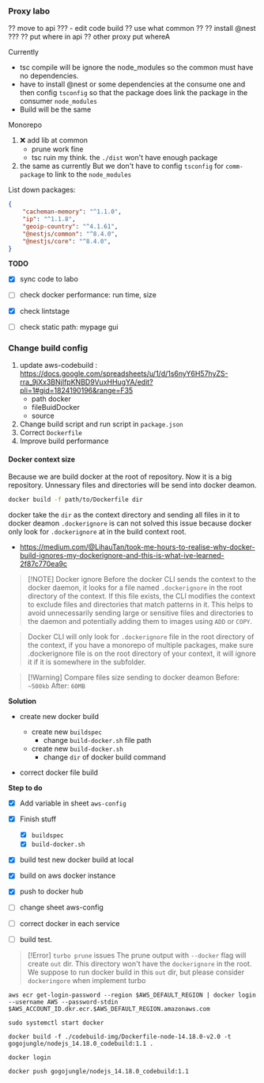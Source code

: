 
### Proxy labo

?? move to api ???
	- edit code build
?? use what common ??
?? install @nest ???
?? put where in api
?? other proxy put whereA

Currently
- tsc compile will be ignore the node_modules so the common must have no dependencies.
- have to install @nest or some dependencies at the consume one and then config `tsconfig` so that the package does link the package in the consumer `node_modules`
- Build will be the same

Monorepo
1. ❌ add lib at common
	- prune work fine
	- tsc ruin my think. the `./dist` won't have enough package
2. the same as currently
 But we don't have to config `tsconfig` for `comm-package` to link to the `node_modules`


List down packages:
```json
{
	"cacheman-memory": "^1.1.0",
	"ip": "^1.1.8",
	"geoip-country": "^4.1.61",
	"@nestjs/common": "^8.4.0",
    "@nestjs/core": "^8.4.0",
}
```

**TODO**
- [x] sync code to labo
- [ ] check docker performance: run time, size
- [x] check lintstage
- [ ] check static path: mypage gui


### Change build config
1. update aws-codebuild : https://docs.google.com/spreadsheets/u/1/d/1s6nyY6H57hyZS-rra_9jXx3BNjIfpKNBD9VuxHHugYA/edit?pli=1#gid=1824190196&range=F35
	- path docker
	- fileBuidDocker
	- source
2. Change build script and run script in `package.json`
3. Correct `Dockerfile`
4. Improve build performance



#### Docker context size

Because we are build docker at the root of repository. Now it is a big repository.
Unnessary files and directories will be send into docker deamon.

```bash
docker build -f path/to/Dockerfile dir
```

docker take the `dir` as the context directory and sending all files in it to docker deamon
`.dockerignore` is can not solved this issue because docker only look for `.dockerignore` at
in the build context root.
- https://medium.com/@LihauTan/took-me-hours-to-realise-why-docker-build-ignores-my-dockerignore-and-this-is-what-ive-learned-2f87c770ea9c

> [!NOTE] Docker ignore
> Before the docker CLI sends the context to the docker daemon, it looks for a file named `.dockerignore` in the root directory of the context. If this file exists, the CLI modifies the context to exclude files and directories that match patterns in it. This helps to avoid unnecessarily sending large or sensitive files and directories to the daemon and potentially adding them to images using `ADD` or `COPY`.

> Docker CLI will only look for `.dockerignore` file in the root directory of the context, if you have a monorepo of multiple packages, make sure .dockerignore file is on the root directory of your context, it will ignore it if it is somewhere in the subfolder.

> [!Warning] Compare files size sending to docker deamon
> Before: `~500kb`
> After: `60MB`

**Solution**
- create new docker build
	- create new `buildspec`
		- change `build-docker.sh` file path
	- create new `build-docker.sh`
		- change `dir` of docker build command

- correct docker file build

**Step to do**
- [x] Add variable in sheet `aws-config`
- [x] Finish stuff
	- [x] `buildspec`
	- [x] `build-docker.sh`
- [x] build test new docker build at local
- [x] build on aws docker instance 
- [x] push to docker hub
- [ ] change sheet aws-config
- [ ] correct docker in each service
- [ ] build test.



> [!Error] `turbo prune` issues
> The prune output with `--docker` flag will create `out` dir.
> This directory won't have the `dockerignore` in the root. We suppose to run docker build in this `out` dir, but please consider `dockeringore` when implement turbo






```
aws ecr get-login-password --region $AWS_DEFAULT_REGION | docker login --username AWS --password-stdin $AWS_ACCOUNT_ID.dkr.ecr.$AWS_DEFAULT_REGION.amazonaws.com
```

```shell-script
sudo systemctl start docker

docker build -f ./codebuild-img/Dockerfile-node-14.18.0-v2.0 -t gogojungle/nodejs_14.18.0_codebuild:1.1 .

docker login

docker push gogojungle/nodejs_14.18.0_codebuild:1.1

```







